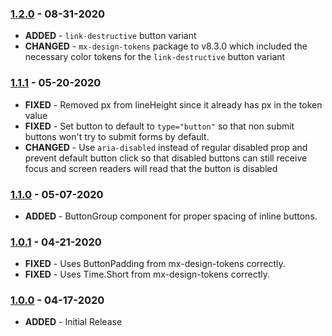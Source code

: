 ### [1.2.0](https://gitlab.mx.com/mx/kyper-react/-/commits/@kyper/button@1.2.0) - 08-31-2020

- **ADDED** - `link-destructive` button variant
- **CHANGED** - `mx-design-tokens` package to v8.3.0 which included the necessary color tokens
for the `link-destructive` button variant

### [1.1.1](https://gitlab.mx.com/mx/kyper-react/-/commits/@kyper/button@1.1.1) - 05-20-2020

- **FIXED** - Removed px from lineHeight since it already has px in the token value
- **FIXED** - Set button to default to `type="button"` so that non submit buttons won't try to submit forms by default.
- **CHANGED** - Use `aria-disabled` instead of regular disabled prop and prevent default button click so that disabled buttons can still receive focus and screen readers will read that the button is disabled

### [1.1.0](https://gitlab.mx.com/mx/kyper-react/-/commits/@kyper/button@1.1.0) - 05-07-2020

- **ADDED** - ButtonGroup component for proper spacing of inline buttons.

### [1.0.1](https://gitlab.mx.com/mx/kyper-react/-/commits/@kyper/button@1.0.1) - 04-21-2020

- **FIXED** - Uses ButtonPadding from mx-design-tokens correctly.
- **FIXED** - Uses Time.Short from mx-design-tokens correctly.

### [1.0.0](https://gitlab.mx.com/mx/kyper-react/-/commits/@kyper/button@1.0.0) - 04-17-2020

- **ADDED** - Initial Release
